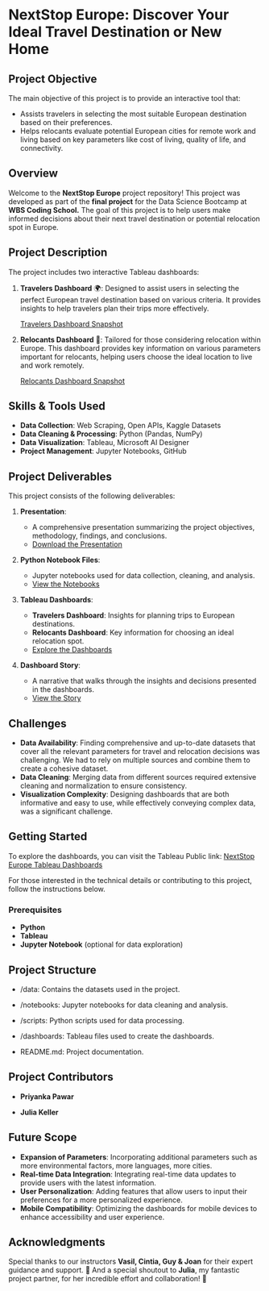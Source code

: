# NextStop Europe: Discover Your Ideal Travel Destination or New Home

## Project Objective
The main objective of this project is to provide an interactive tool that:
- Assists travelers in selecting the most suitable European destination based on their preferences.
- Helps relocants evaluate potential European cities for remote work and living based on key parameters like cost of living, quality of life, and connectivity.


## Overview
Welcome to the **NextStop Europe** project repository! This project was developed as part of the **final project** for the Data Science Bootcamp at **WBS Coding School.** The goal of this project is to help users make informed decisions about their next travel destination or potential relocation spot in Europe.


## Project Description
The project includes two interactive Tableau dashboards:

1. **Travelers Dashboard** 🌍: Designed to assist users in selecting the perfect European travel destination based on various criteria. It provides insights to help travelers plan their trips more effectively.

   [Travelers Dashboard Snapshot](https://github.com/user-attachments/assets/b4d39442-eb2b-4ffc-ab3e-a57904649f59)


2. **Relocants Dashboard** 🏡: Tailored for those considering relocation within Europe. This dashboard provides key information on various parameters important for relocants, helping users choose the ideal location to live and work remotely.

   [Relocants Dashboard Snapshot](https://github.com/user-attachments/assets/e2776a36-6c35-488b-92b9-d34603748540)
   

## Skills & Tools Used

- **Data Collection**: Web Scraping, Open APIs, Kaggle Datasets
- **Data Cleaning & Processing**: Python (Pandas, NumPy)
- **Data Visualization**: Tableau, Microsoft AI Designer
- **Project Management**: Jupyter Notebooks, GitHub

## Project Deliverables
This project consists of the following deliverables:

1. **Presentation**: 
   - A comprehensive presentation summarizing the project objectives, methodology, findings, and conclusions. 
   - [Download the Presentation]()

2. **Python Notebook Files**: 
   - Jupyter notebooks used for data collection, cleaning, and analysis.
   - [View the Notebooks]()

3. **Tableau Dashboards**:
   - **Travelers Dashboard**: Insights for planning trips to European destinations.
   - **Relocants Dashboard**: Key information for choosing an ideal relocation spot.
   - [Explore the Dashboards](https://public.tableau.com/app/profile/priyanka.pawar3354/viz/Julia_Priyanka_WBSCoding_Project/Story1)

4. **Dashboard Story**:
   - A narrative that walks through the insights and decisions presented in the dashboards.
   - [View the Story](https://public.tableau.com/app/profile/priyanka.pawar3354)

## Challenges
- **Data Availability**: Finding comprehensive and up-to-date datasets that cover all the relevant parameters for travel and relocation decisions was challenging. We had to rely on multiple sources and combine them to create a cohesive dataset.
- **Data Cleaning**: Merging data from different sources required extensive cleaning and normalization to ensure consistency.
- **Visualization Complexity**: Designing dashboards that are both informative and easy to use, while effectively conveying complex data, was a significant challenge.

## Getting Started
To explore the dashboards, you can visit the Tableau Public link: [NextStop Europe Tableau Dashboards](https://public.tableau.com/app/profile/priyanka.pawar3354/viz/Julia_Priyanka_WBSCoding_Project/Story1)

For those interested in the technical details or contributing to this project, follow the instructions below.

### Prerequisites
- **Python**
- **Tableau**
- **Jupyter Notebook** (optional for data exploration)

## Project Structure
- /data: Contains the datasets used in the project.

- /notebooks: Jupyter notebooks for data cleaning and analysis.

- /scripts: Python scripts used for data processing.

- /dashboards: Tableau files used to create the dashboards.

- README.md: Project documentation.

## Project Contributors
- **Priyanka Pawar**

- **Julia Keller** 

## Future Scope
- **Expansion of Parameters**: Incorporating additional parameters such as more environmental factors, more languages, more cities.
- **Real-time Data Integration**: Integrating real-time data updates to provide users with the latest information.
- **User Personalization**: Adding features that allow users to input their preferences for a more personalized experience.
- **Mobile Compatibility**: Optimizing the dashboards for mobile devices to enhance accessibility and user experience.

## Acknowledgments
Special thanks to our instructors **Vasil, Cintia, Guy & Joan** for their expert guidance and support. 🙏 And a special shoutout to **Julia**, my fantastic project partner, for her incredible effort and collaboration! 🎉

